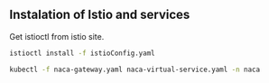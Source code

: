 ## Instalation of Istio and services

Get istioctl from istio site.

```sh
istioctl install -f istioConfig.yaml

kubectl -f naca-gateway.yaml naca-virtual-service.yaml -n naca
```